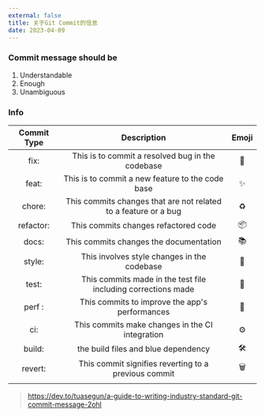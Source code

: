 ```yaml
---
external: false
title: 关于Git Commit的信息
date: 2023-04-09
---
```

### Commit message should be

1. Understandable
2. Enough
3. Unambiguous

### Info

| Commit Type |                         Description                          | Emoji |
| :---------: | :----------------------------------------------------------: | :---: |
|    fix:     |       This is to commit a resolved bug in the codebase       |   🐛   |
|    feat:    |       This is to commit a new feature to the code base       |   ✨   |
|   chore:    | This commits changes that are not related to a feature or a bug |   ♻️   |
|  refactor:  |             This commits changes refactored code             |   📦   |
|    docs:    |            This commits changes the documentation            |   📚   |
|   style:    |         This involves style changes in the codebase          |   💎   |
|    test:    | This commits made in the test file including corrections made |   🚨   |
|   perf :    |        This commits to improve the app's performances        |   🚀   |
|     ci:     |       This commits make changes in the CI integration        |   ⚙️   |
|   build:    |             the build files and blue dependency              |   🛠   |
|   revert:   |     This commit signifies reverting to a previous commit     |   🗑   |
|             |                                                              |       |

> https://dev.to/tuasegun/a-guide-to-writing-industry-standard-git-commit-message-2ohl
